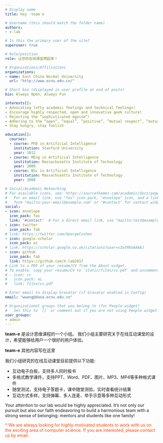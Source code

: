 ```yaml
---
# Display name
title: hey -team e

# Username (this should match the folder name)
authors:
- x-lab

# Is this the primary user of the site?
superuser: true

# Role/position
role: 让你的在线课堂燃起来！

# Organizations/Affiliations
organizations:
- name: East China Normal University
  url: "http://www.ecnu.edu.cn/"

# Short bio (displayed in user profile at end of posts)
bio: Always Open, Always Fun

interests[]:
- Advocating lofty academic feelings and technical feelings!
- Encourage highly respected, open and innovative geek culture!
- Rejecting the “sophisticated egoism”!
- Adhering to the “open”, “equal”, ”positive”, ”mutual respect”, “mutual support” culture!
- Stay hungry, stay foolish

education[]:
  courses:
  - course: PhD in Artificial Intelligence
    institution: Stanford University
    year: 2012
  - course: MEng in Artificial Intelligence
    institution: Massachusetts Institute of Technology
    year: 2009
  - course: BSc in Artificial Intelligence
    institution: Massachusetts Institute of Technology
    year: 2008

# Social/Academic Networking
# For available icons, see: https://sourcethemes.com/academic/docs/page-builder/#icons
#   For an email link, use "fas" icon pack, "envelope" icon, and a link in the
#   form "mailto:your-email@example.com" or "#contact" for contact widget.
social:
- icon: envelope
  icon_pack: fas
  link: '#contact'  # For a direct email link, use "mailto:test@example.org".
- icon: twitter
  icon_pack: fab
# link: https://twitter.com/GeorgeCushen
- icon: google-scholar
  icon_pack: ai
# link: https://scholar.google.co.uk/citations?user=sIwtMXoAAAAJ
- icon: github
  icon_pack: fab
  link: https://github.com/X-lab2017
# Link to a PDF of your resume/CV from the About widget.
# To enable, copy your resume/CV to `static/files/cv.pdf` and uncomment the lines below.
# - icon: cv
#   icon_pack: ai
#   link: files/cv.pdf

# Enter email to display Gravatar (if Gravatar enabled in Config)
email: "wwang@dase.ecnu.edu.cn"

# Organizational groups that you belong to (for People widget)
#   Set this to `[]` or comment out if you are not using People widget.
user_groups:
- admin
---
```

**team-e** 是设计思维课程的一个小组。
我们小组主要研究关于在线互动课堂的设计，希望能够给用户一个很好的用户体验。

**team-e** 
其他内容写在这里

我们小组研究的在线互动课堂目前提供以下功能:
- 互动电子白板，支持多人同时板书
- 多格式教学课件，支持PPT、Word、PDF、图片、MP3、MP4等多种格式课件
- 随堂测试，支持电子答题卡，课中随堂测验，实时查看统计结果
- 互动方式多样，支持弹幕、多人连麦、举手示意等多种互动形式

Your attention to our lab would be highly appreciated. It’s not only our pursuit but also our faith endeavoring to build a harmonious team with a strong sense of belonging: mentors and students like one family!

<font color='orangered'>* We are always looking for highly-motivated students to work with us on the exciting area of computer science. If you are interested, please contact us by email.</font>

